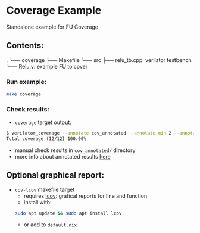 # Coverage Example
Standalone example for FU Coverage

## Contents:
.
└── coverage
    ├── Makefile
    └── src
        ├── relu_tb.cpp: verilator testbench
        └── Relu.v: example FU to cover

### Run example:
```bash
make coverage
```

### Check results:
- `coverage` target output:
```bash
$ verilator_coverage --annotate cov_annotated --annotate-min 2 --annotate-all merged.dat
Total coverage (12/12) 100.00%
```
- manual check results in `cov_annotated/` directory
- more info about annotated results
  [here](https://verilator.org/guide/latest/exe_verilator_coverage.html)

## Optional graphical report:
- `cov-lcov` makefile target
    - requires [lcov](https://github.com/linux-test-project/lcov): grafical
      reports for line and function 
    - install with: 
    ```bash
    sudo apt update && sudo apt install lcov
    ```
    - or add to `default.nix`
